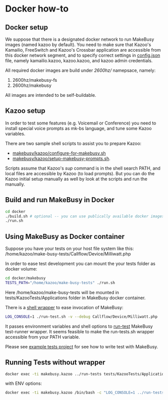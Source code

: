 # Docker how-to

## Docker setup

We suppose that there is a designated docker network to run MakeBusy images (named kazoo by default).
You need to make sure that Kazoo's Kamailio, FreeSwitch and Kazoo's Crossbar application are
accessible from this docker network segment, and to specify correct settings in [config.json](makebusy/etc/config.json.dist) file,
namely kamailio.kazoo, kazoo.kazoo, and kazoo admin credentials.

All required docker images are build under *2600hz/* namepsace, namely:

1. 2600hz/makebusy-fs
2. 2600hz/makebusy

All images are intended to be self-buildable.

## Kazoo setup

In order to test some features (e.g. Voicemail or Conference) you need to install special voice prompts as mk-bs
language, and tune some Kazoo variables.

There are two sample shell scripts to assist you to prepare Kazoo:

* [makebusy/kazoo/configure-for-makebusy.sh](makebusy/kazoo/configure-for-makebusy.sh)
* [makebusy/kazoo/setup-makebusy-prompts.sh](makebusy/kazoo/setup-makebusy-prompts.sh).

Scripts assume that Kazoo's *sup* command is in the shell search PATH, and local files are accessible by Kazoo (to load prompts).
But you can do the Kazoo initial setup manually as well by look at the scripts and run the manually.

## Build and run MakeBusy in Docker

```sh
cd docker
./build.sh # optional -- you can use publically available docker images
./run.sh
```
## Using MakeBusy as Docker container

Suppose you have your tests on your host file system like this:
/home/kazoo/make-busy-tests/Callflow/Device/Milliwatt.php

In order to ease test development you can mount the your tests folder as docker volume:
```sh
cd docker/makebusy
TESTS_PATH="/home/kazoo/make-busy-tests" ./run.sh
```

Here /home/kazoo/make-busy-tests will be mounted in tests/KazooTests/Applications folder in MakeBusy docker container.

There is a [shell wrapper](makebusy/run-tests.sh) to ease invocation of MakeBusy:
```sh
LOG_CONSOLE=1 ./run-test.sh -v --debug Callflow/Device/Milliwatt.php
```

It passes environment variables and shell options to [run-test](../run-test) MakeBusy test-runner wrapper. It seems feasible to
make the run-tests.sh wrapper accessible from your PATH variable. 

Please see [example tests project](https://github.com/2600hz/make-busy-skel) for see how to write test with MakeBusy.

## Running Tests without wrapper

```sh
docker exec -ti makebusy.kazoo ../run-tests tests/KazooTests/Applications/{path_to_test.php}
```

with ENV options:

```sh
docker exec -ti makebusy.kazoo /bin/bash -c "LOG_CONSOLE=1 ../run-tests tests/KazooTests/Applications/{path_to_test.php}"
```
